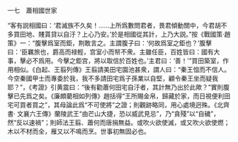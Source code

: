 一七　蕭相國世家

“客有説相國曰：‘君滅族不久矣！……上所爲數問君者，畏君傾動關中，今君胡不多買田地、賤貰貸以自汙？上心乃安。’於是相國從其計，上乃大説。”按《戰國策·趙策》一：“腹擊爲室而鉅，荆敢言之。主謂腹子曰：‘何故爲室之鉅也？’腹擊曰：‘臣羈旅也，爵高而禄輕，宫室小而帑不衆。主雖任臣，百姓皆曰：國有大事，擊必不爲用。今擊之鉅宫，將以取信於百姓也。’主君曰：‘善！’”買田築室，作用相似。《白起、王翦列傳》王翦請美田宅園池甚衆，謂人曰：“秦王怚而不信人。今空秦國甲士而專委於我，我不多請田宅爲子孫業以自堅，顧令秦王坐而疑我耶？”，《考證》引黄震曰：“後有勸蕭何田宅自汙者，其計無乃出於此歟？”實則腹擊已先爲之矣。《廉頗藺相如列傳》趙括得“王所賜金帛，歸藏於家，而日視便利田宅可買者買之”，其母論此爲“不可使將”之證；則觀跡略同，用心處境迥殊。《北齊書·
文襄六王傳》蘭陵武王“由芒山大捷，恐以威武見忌”，乃“貪殘”以“自穢”，然“反以速禍”；則師法王翦、蕭何而唐捐無益。或吹火欲使滅，或又吹火欲使燃；木以不材而全，雁又以不鳴而烹。世事初無固必也。